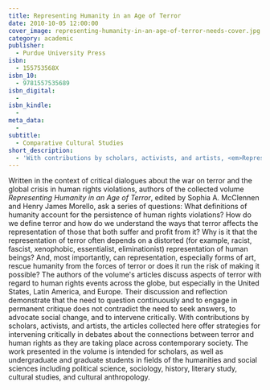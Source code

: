 ```yaml
---
title: Representing Humanity in an Age of Terror
date: 2010-10-05 12:00:00
cover_image: representing-humanity-in-an-age-of-terror-needs-cover.jpg
category: academic
publisher:
  - Purdue University Press
isbn:
  - 155753568X
isbn_10:
  - 9781557535689
isbn_digital:
  -
isbn_kindle:
  -
meta_data:
  -
subtitle:
  - Comparative Cultural Studies
short_description:
  - 'With contributions by scholars, activists, and artists, <em>Representing Humanity in an Age of Terror</em> offers strategies for intervening critically in debates about the connections between terror and human rights as they are taking place across contemporary society.'
---
```

Written in the context of critical dialogues about the war on terror and the global crisis in human rights violations, authors of the collected volume <em>Representing Humanity in an Age of Terror</em>, edited by Sophia A. McClennen and Henry James Morello, ask a series of questions: What definitions of humanity account for the persistence of human rights violations? How do we define terror and how do we understand the ways that terror affects the representation of those that both suffer and profit from it? Why is it that the representation of terror often depends on a distorted (for example, racist, fascist, xenophobic, essentialist, eliminationist) representation of human beings? And, most importantly, can representation, especially forms of art, rescue humanity from the forces of terror or does it run the risk of making it possible? The authors of the volume's articles discuss aspects of terror with regard to human rights events across the globe, but especially in the United States, Latin America, and Europe. Their discussion and reflection demonstrate that the need to question continuously and to engage in permanent critique does not contradict the need to seek answers, to advocate social change, and to intervene critically. With contributions by scholars, activists, and artists, the articles collected here offer strategies for intervening critically in debates about the connections between terror and human rights as they are taking place across contemporary society. The work presented in the volume is intended for scholars, as well as undergraduate and graduate students in fields of the humanities and social sciences including political science, sociology, history, literary study, cultural studies, and cultural anthropology.
